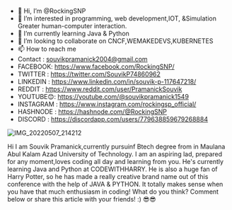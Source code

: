 - 👋 Hi, I’m @RockingSNP
- 👀 I’m interested in programming, web development,IOT, &Simulation Greater human-computer interaction.
- 🌱 I’m currently learning Java & Python
- 💞️ I’m looking to collaborate on CNCF,WEMAKEDEVS,KUBERNETES
- 📫 How to reach me 
- Contact : souvikpramanick2004@gmail.com
- FACEBOOK: https://www.facebook.com/RockingSNP/
- TWITTER : https://twitter.com/SouvikP74860962
- LINKEDIN : https://www.linkedin.com/in/souvik-p-117647218/
- REDDIT : https://www.reddit.com/user/PramanickSouvik
- YOUTUBE😊: https://youtube.com/@souvikpramanick1549
- INSTAGRAM : https://www.instagram.com/rockingsp_official/
- HASHNODE : https://hashnode.com/@RockingSNP
- DISCORD : https://discordapp.com/users/779638859679268884

![IMG_20220507_214212](https://user-images.githubusercontent.com/107704079/207632298-e540abc7-87c5-476a-ad80-31887d68bf19.jpg)


<!---
RockingSNP/RockingSNP is a ✨ special ✨ repository because its `README.md` (this file) appears on your GitHub profile.
You can click the Preview link to take a look at your changes.
--->

Hi I am Souvik Pramanick,currently pursuinf Btech degree from in Maulana Abul Kalam Azad University of Technology. I am an aspiring lad,
prepared for any moment,loves coding all day and learning from you. He's currently learning Java and Python at CODEWITHHARRY. He is also a huge fan of Harry Potter, so he has made a really creative brand name out of this conference with the help of JAVA & PYTHON. It totally makes sense when you have that much enthusiasm in coding! 
What do you think? Comment below or share this article with your friends! :) 😎😎
